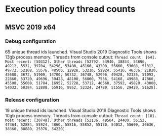 # Execution policy thread counts
## MSVC 2019 x64
### Debug configuration
65 unique thread ids launched. Visual Studio 2019 Diagnostic Tools shows 13gb process memory. Threads from console output:
`Thread count: [64]. Most recent: [50312]. Other threads [52792, 54940, 38844, 54896, 49212, 5532, 39704, 54296, 53408, 45160, 43208, 55660, 53608, 51312, 49772, 52168, 55576, 48500, 12928, 53216, 52924, 55416, 46336, 21820, 45680, 3672, 51900, 14700, 50732, 36748, 52996, 49428, 52336, 51092, 22860, 53720, 49696, 50428, 48100, 56060, 7536, 54168, 49988, 47860, 45508, 55608, 51784, 16952, 52728, 53712, 40568, 37592, 45820, 43080, 54032, 50384, 52880, 55916, 8952, 52324, 24780, 51556, 29420, 51628].`

### Release configuration
19 unique thread ids launched. Visual Studio 2019 Diagnostic Tools shows 10gb process memory. Threads from console output:
`Thread count: [18]. Most recent: [30748]. Other threads [52136, 49504, 24400, 56152, 47364, 52884, 55924, 4860, 55816, 55852, 55120, 54012, 55600, 36636, 38360, 38880, 25376, 54220].`
